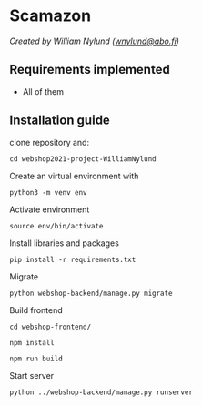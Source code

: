 # **Scamazon**
*Created by William Nylund (wnylund@abo.fi)*

## Requirements implemented
- All of them

## Installation guide
clone repository and:
```
cd webshop2021-project-WilliamNylund
```
Create an virtual environment with
```
python3 -m venv env
```
Activate environment
```
source env/bin/activate
```
Install libraries and packages
```
pip install -r requirements.txt
```
Migrate
```
python webshop-backend/manage.py migrate
```
Build frontend
```
cd webshop-frontend/
```
```
npm install
```
```
npm run build
```
Start server
```
python ../webshop-backend/manage.py runserver
```